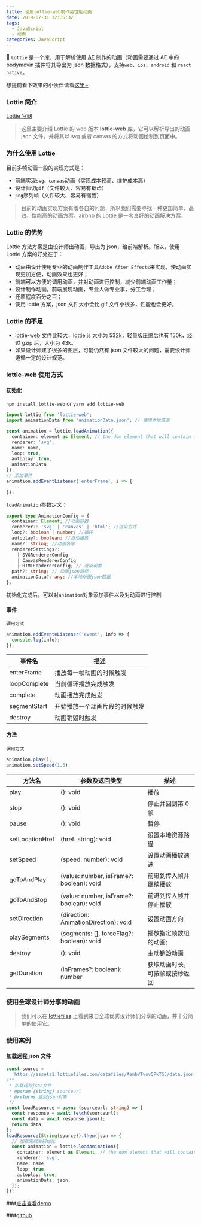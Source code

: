 ```yaml
---
title: 使用lottie-web制作高性能动画
date: 2019-07-31 12:35:32
tags:
  - JavaScript
  - 动画
categories: JavaScript
---
```


🌾 `Lottie` 是一个库，用于解析使用 [AE](https://www.adobe.com/cn/products/aftereffects.html) 制作的动画（动画需要通过 AE 中的 bodymovin 插件将其导出为 json 数据格式），支持`web`、`ios`、`android` 和 `react native`。

<!-- more -->

想提前看下效果的小伙伴请看[这里~](https://yechuanjie.github.io/lottie_demo)


### Lottie 简介

[Lottie 官网](http://airbnb.io/lottie/)

>  这里主要介绍 Lottie 的 web 版本 **lottie-web** 库，它可以解析导出的动画 json 文件，并将其以 svg 或者 canvas 的方式将动画绘制到页面中。

### 为什么使用 Lottie

目前多帧动画一般的实现方式是：

- 前端实现`svg、canvas`动画（实现成本较高、维护成本高）
- 设计师切`gif`（文件较大、容易有锯齿）
- `png`序列帧（文件较大、容易有锯齿）

> 目前的动画实现方案有着各自的问题，所以我们需要寻找一种更加简单、高效、性能高的动画方案。airbnb 的 Lottie 是一套良好的动画解决方案。

### Lottie 的优势

Lottie 方法方案是由设计师出动画，导出为 json，给前端解析。所以，使用 Lottie 方案的好处在于：

- 动画由设计使用专业的动画制作工具`Adobe After Effects`来实现，使动画实现更加方便，动画效果也更好；
- 前端可以方便的调用动画，并对动画进行控制，减少前端动画工作量；
- 设计制作动画，前端展现动画，专业人做专业事，分工合理；
- 还原程度百分之百；
- 使用 lottie 方案，json 文件大小会比 gif 文件小很多，性能也会更好。

### Lottie 的不足

- lottie-web 文件比较大，lottie.js 大小为 532k，轻量版压缩后也有 150k，经过 gzip 后，大小为 43k。
- 如果设计师建了很多的图层，可能仍然有 json 文件较大的问题，需要设计师遵循一定的设计规范。

### lottie-web 使用方式

#### 初始化

`npm install lottie-web` or `yarn add lottie-web`

```ts
import lottie from 'lottie-web';
import animationData from 'animationData.json'; // 使用本地资源

const animation = lottie.loadAnimation({
  container: element as Element, // the dom element that will contain the animation
  renderer: 'svg',
  name: name,
  loop: true,
  autoplay: true,
  animationData
});
// 添加事件
animation.addEventListener('enterFrame', i => {
  ...
});
```

`loadAnimation`参数定义：

```ts
export type AnimationConfig = {
  container: Element; //动画容器
  renderer?: 'svg' | 'canvas' | 'html'; //渲染方式
  loop?: boolean | number; //循环
  autoplay?: boolean; //自动播放
  name?: string; //动画名字
  rendererSettings?:
    | SVGRendererConfig
    | CanvasRendererConfig
    | HTMLRendererConfig; // 渲染设置
  path?: string; // 动画json路径
  animationData?: any; //本地动画json数据
};
```

初始化完成后，可以对`animation`对象添加事件以及对动画进行控制

#### 事件

`调用方式`

```javascript
animation.addEventeListener('event', info => {
  console.log(info);
});
```

| 事件名          | 描述              |
| ------------ | --------------- |
| enterFrame   | 播放每一帧动画的时候触发    |
| loopComplete | 当前循环播放完成触发      |
| complete     | 动画播放完成触发        |
| segmentStart | 开始播放一个动画片段的时候触发 |
| destroy      | 动画销毁时触发         |

#### 方法

`调用方式`

```javascript
animation.play();
animation.setSpeed(1.5);
```

| 方法名             | 参数及返回类型                                   | 描述              |
| --------------- | ----------------------------------------- | --------------- |
| play            | (): void                                  | 播放              |
| stop            | (): void                                  | 停止并回到第 0 帧      |
| pause           | (): void                                  | 暂停              |
| setLocationHref | (href: string): void                      | 设置本地资源路径        |
| setSpeed        | (speed: number): void                     | 设置动画播放速速        |
| goToAndPlay     | (value: number, isFrame?: boolean): void  | 前进到传入帧并继续播放     |
| goToAndStop     | (value: number, isFrame?: boolean): void  | 前进到传入帧并停止播放     |
| setDirection    | (direction: AnimationDirection): void     | 设置动画方向          |
| playSegments    | (segments: [], forceFlag?: boolean): void | 播放指定帧数组的动画;     |
| destroy         | (): void                                  | 主动销毁动画          |
| getDuration     | (inFrames?: boolean): number              | 获取动画时长，可按帧或按秒返回 |

### 使用全球设计师分享的动画

> 我们可以在 [lottiefiles](https://lottiefiles.com/) 上看到来自全球优秀设计师们分享的动画，并十分简单的使用它。

### 使用案例

#### 加载远程 json 文件

```typescript
const source =
  'https://assets1.lottiefiles.com/datafiles/AembVTvov5PkTSJ/data.json';
/**
 * 加载远程json文件
 * @param {string} sourceurl
 * @returns 返回json对象
 */
const loadResource = async (sourceurl: string) => {
  const response = await fetch(sourceurl);
  const data = await response.json();
  return data;
};
loadResource(String(source)).then(json => {
  // 加载完成后初始化
  const animation = lottie.loadAnimation({
    container: element as Element, // the dom element that will contain the animation
    renderer: 'svg',
    name: name,
    loop: true,
    autoplay: true,
    animationData: json,
  });
});
```

###[点击查看demo](https://yechuanjie.github.io/lottie_demo)

###[github](https://github.com/Yechuanjie/lottie_demo)
